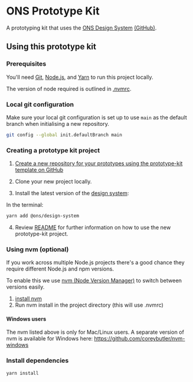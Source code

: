 # ONS Prototype Kit

A prototyping kit that uses the [ONS Design System](https://ons-design-system.netlify.com/) [(GitHub)](https://github.com/ONSdigital/design-system).

## Using this prototype kit

### Prerequisites

You'll need [Git](https://help.github.com/articles/set-up-git/), [Node.js](https://nodejs.org/en/), and [Yarn](https://yarnpkg.com/en/docs/getting-started) to run this project locally.

The version of node required is outlined in [.nvmrc](./.nvmrc).

### Local git configuration

Make sure your local git configuration is set up to use `main` as the default branch when initialising a new repository.

```bash
git config --global init.defaultBranch main
```

### Creating a prototype kit project

1. [Create a new repository for your prototypes using the prototype-kit template on GitHub](https://github.com/ONSdigital/prototype-kit-template/generate)

2. Clone your new project locally.

3. Install the latest version of the [design system](https://ons-design-system.netlify.com/):

In the terminal:
   ```bash
   yarn add @ons/design-system
   ```

4. Review [README](https://github.com/ONSdigital/prototype-kit#readme) for further information on how to use the new prototype-kit project.

### Using nvm (optional)

If you work across multiple Node.js projects there's a good chance they require different Node.js and npm versions.

To enable this we use [nvm (Node Version Manager)](https://github.com/creationix/nvm) to switch between versions easily.

1. [install nvm](https://github.com/creationix/nvm#installation)
2. Run nvm install in the project directory (this will use .nvmrc)

#### Windows users

The nvm listed above is only for Mac/Linux users. A separate version of nvm is available for Windows here: https://github.com/coreybutler/nvm-windows

### Install dependencies

```bash
yarn install
```

